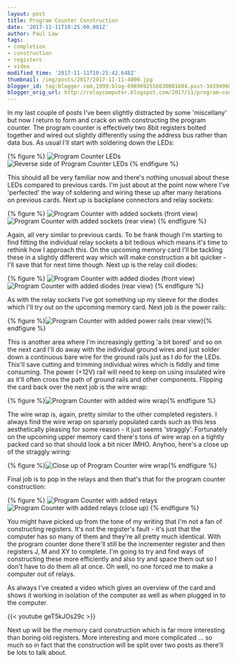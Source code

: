 ```yaml
---
layout: post
title: Program Counter Construction
date: '2017-11-11T10:25:00.001Z'
author: Paul Law
tags:
- completion
- construction
- registers
- video
modified_time: '2017-11-11T10:25:42.648Z'
thumbnail: /img/posts/2017/2017-11-11-4000.jpg
blogger_id: tag:blogger.com,1999:blog-6989692556630001604.post-3439496089574914545
blogger_orig_url: http://relaycomputer.blogspot.com/2017/11/program-counter-construction.html
---
```


In my last couple of posts I've been slightly distracted by some 
'miscellany' but now I return to form and crack on with constructing the 
program counter. The program counter is effectively two 8bit registers bolted 
together and wired out slightly differently using the address bus rather than 
data bus. As usual I'll start with soldering down the LEDs:

{% figure %}
![Program Counter LEDs](/assets/img/posts/2017/2017-11-11-0000.jpg)
![Reverse side of Program Counter LEDs](/assets/img/posts/2017/2017-11-11-0001.jpg)
{% endfigure %}

This 
should all be very familiar now and there's nothing unusual about these LEDs 
compared to previous cards. I'm just about at the point now where I've 
'perfected' the way of soldering and wiring these up after many iterations on 
previous cards. Next up is backplane connectors and relay sockets:

{% figure %}
![Program Counter with added sockets (front view)](/assets/img/posts/2017/2017-11-11-0002.jpg)
![Program Counter with added sockets (rear view)](/assets/img/posts/2017/2017-11-11-0003.jpg)
{% endfigure %}

Again, all very similar to previous cards. To be frank though I'm 
starting to find fitting the individual relay sockets a bit tedious which 
means it's time to rethink how I approach this. On the upcoming memory card 
I'll be tackling these in a slightly different way which will make 
construction a bit quicker - I'll save that for next time though. Next up is 
the relay coil diodes:

{% figure %}
![Program Counter with added diodes (front view)](/assets/img/posts/2017/2017-11-11-0004.jpg)
![Program Counter with added diodes (rear view)](/assets/img/posts/2017/2017-11-11-0005.jpg)
{% endfigure %}

As with the relay sockets I've got something up my sleeve for the 
diodes which I'll try out on the upcoming memory card. Next job is the power 
rails:

{% figure %}![Program Counter with added power rails (rear view)](/assets/img/posts/2017/2017-11-11-0006.jpg){% endfigure %}

This is another area where I'm increasingly getting 'a bit bored' 
and so on the next card I'll do away with the individual ground wires and just 
solder down a continuous bare wire for the ground rails just as I do for the 
LEDs. This'll save cutting and trimming individual wires which is fiddly and 
time consuming. The power (+12V) rail will need to keep on using insulated 
wire as it'll often cross the path of ground rails and other components. 
Flipping the card back over the next job is the wire wrap:

{% figure %}![Program Counter with added wire wrap](/assets/img/posts/2017/2017-11-11-0007.jpg){% endfigure %}

The wire 
wrap is, again, pretty similar to the other completed registers. I always find 
the wire wrap on sparsely populated cards such as this less aesthetically 
pleasing for some reason - it just seems 'straggly'. Fortunately on the 
upcoming upper memory card there's tons of wire wrap on a tightly packed card 
so that should look a bit nicer IMHO. Anyhoo, here's a close up of the 
straggly wiring:

{% figure %}![Close up of Program Counter wire wrap](/assets/img/posts/2017/2017-11-11-0008.jpg){% endfigure %}

Final 
job is to pop in the relays and then that's that for the program counter 
construction:

{% figure %}
![Program Counter with added relays](/assets/img/posts/2017/2017-11-11-0009.jpg)
![Program Counter with added relays (close up)](/assets/img/posts/2017/2017-11-11-0010.jpg)
{% endfigure %}

You might have picked up from the tone of my writing that I'm not 
a fan of constructing registers. It's not the register's fault - it's just 
that the computer has so many of them and they're all pretty much identical. 
With the program counter done there'll still be the incrementer register and 
then registers J, M and XY to complete. I'm going to try and find ways of 
constructing these more efficiently and also try and space them out so I don't 
have to do them all at once. Oh well, no one forced me to make a computer out 
of relays.

As always I've created a video which gives an overview 
of the card and shows it working in isolation of the computer as well as when 
plugged in to the computer.

{{< youtube geT5kJOs29c >}}

Next up will be the memory card construction which 
is far more interesting than boring old registers. More interesting and more 
complicated ... so much so in fact that the construction will be split over 
two posts as there'll be lots to talk about. 
